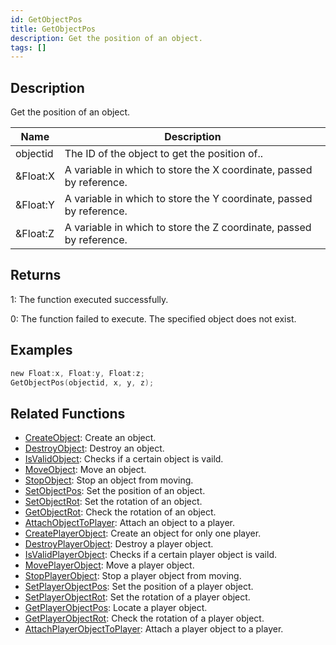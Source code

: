 ```yaml
---
id: GetObjectPos
title: GetObjectPos
description: Get the position of an object.
tags: []
---
```


## Description

Get the position of an object.

| Name | Description |
| --- | --- |
| objectid | The ID of the object to get the position of.. |
| &Float:X | A variable in which to store the X coordinate, passed by reference. |
| &Float:Y | A variable in which to store the Y coordinate, passed by reference. |
| &Float:Z | A variable in which to store the Z coordinate, passed by reference. |

## Returns

1: The function executed successfully.

0: The function failed to execute. The specified object does not exist.

## Examples

```c
new Float:x, Float:y, Float:z;
GetObjectPos(objectid, x, y, z);
```

## Related Functions

- [CreateObject](CreateObject): Create an object.
- [DestroyObject](DestroyObject): Destroy an object.
- [IsValidObject](IsValidObject): Checks if a certain object is vaild.
- [MoveObject](MoveObject): Move an object.
- [StopObject](StopObject): Stop an object from moving.
- [SetObjectPos](SetObjectPos): Set the position of an object.
- [SetObjectRot](SetObjectRot): Set the rotation of an object.
- [GetObjectRot](GetObjectRot): Check the rotation of an object.
- [AttachObjectToPlayer](AttachObjectToPlayer): Attach an object to a player.
- [CreatePlayerObject](CreatePlayerObject): Create an object for only one player.
- [DestroyPlayerObject](DestroyPlayerObject): Destroy a player object.
- [IsValidPlayerObject](IsValidPlayerObject): Checks if a certain player object is vaild.
- [MovePlayerObject](MovePlayerObject): Move a player object.
- [StopPlayerObject](StopPlayerObject): Stop a player object from moving.
- [SetPlayerObjectPos](SetPlayerObjectPos): Set the position of a player object.
- [SetPlayerObjectRot](SetPlayerObjectRot): Set the rotation of a player object.
- [GetPlayerObjectPos](GetPlayerObjectPos): Locate a player object.
- [GetPlayerObjectRot](GetPlayerObjectRot): Check the rotation of a player object.
- [AttachPlayerObjectToPlayer](AttachPlayerObjectToPlayer): Attach a player object to a player.
